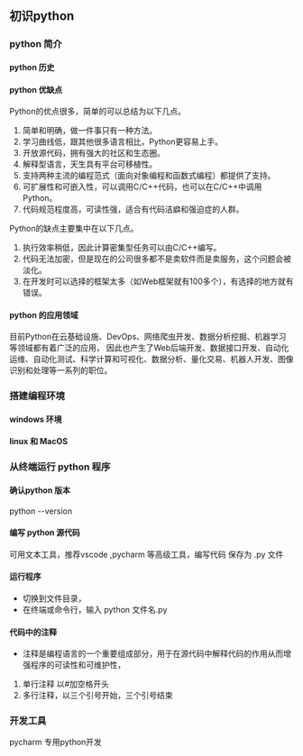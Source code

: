 ## 初识python
### python 简介

#### python 历史

#### python 优缺点
Python的优点很多，简单的可以总结为以下几点。

1. 简单和明确，做一件事只有一种方法。
2. 学习曲线低，跟其他很多语言相比，Python更容易上手。
3. 开放源代码，拥有强大的社区和生态圈。
4. 解释型语言，天生具有平台可移植性。
5. 支持两种主流的编程范式（面向对象编程和函数式编程）都提供了支持。
6. 可扩展性和可嵌入性，可以调用C/C++代码，也可以在C/C++中调用Python。
7. 代码规范程度高，可读性强，适合有代码洁癖和强迫症的人群。

Python的缺点主要集中在以下几点。

1. 执行效率稍低，因此计算密集型任务可以由C/C++编写。
2. 代码无法加密，但是现在的公司很多都不是卖软件而是卖服务，这个问题会被淡化。
3. 在开发时可以选择的框架太多（如Web框架就有100多个），有选择的地方就有错误。

#### python 的应用领域
目前Python在云基础设施、DevOps、网络爬虫开发、数据分析挖掘、机器学习等领域都有着广泛的应用，
因此也产生了Web后端开发、数据接口开发、自动化运维、自动化测试、科学计算和可视化、数据分析、量化交易、机器人开发、图像识别和处理等一系列的职位。

### 搭建编程环境

#### windows 环境
#### linux 和 MacOS 

### 从终端运行 python 程序

#### 确认python 版本

python --version

#### 编写 python 源代码
可用文本工具，推荐vscode ,pycharm 等高级工具，编写代码
保存为  .py 文件

#### 运行程序 
+ 切换到文件目录，
+ 在终端或命令行，输入  python 文件名.py

#### 代码中的注释
+ 注释是编程语言的一个重要组成部分，用于在源代码中解释代码的作用从而增强程序的可读性和可维护性，
1. 单行注释  以#加空格开头
2. 多行注释，以三个引号开始，三个引号结束

### 开发工具
pycharm 专用python开发



